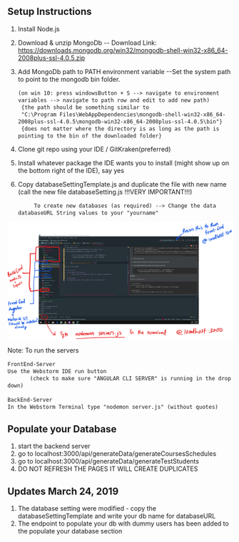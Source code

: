 ## Setup Instructions

1. Install Node.js
2. Download & unzip MongoDb -- Download Link: https://downloads.mongodb.org/win32/mongodb-shell-win32-x86_64-2008plus-ssl-4.0.5.zip
3. Add MongoDb path to PATH environment variable
    --Set the system path to point to the mongodb bin folder. 
    
       (on win 10: press windowsButton + S --> navigate to environment variables --> navigate to path row and edit to add new path)
		{the path should be something similar to 
		"C:\Program Files\WebAppDependencies\mongodb-shell-win32-x86_64-2008plus-ssl-4.0.5\mongodb-win32-x86_64-2008plus-ssl-4.0.5\bin"}
		{does not matter where the directory is as long as the path is pointing to the bin of the downloaded folder}
4. Clone git repo using your IDE / GitKraken(preferred)
6. Install whatever package the IDE wants you to install (might show up on the bottom right of the IDE), say yes
5. Copy databaseSettingTemplate.js and duplicate the file with new name (call the new file databaseSetting.js !!!VERY IMPORTANT!!!) 
            
            To create new databases (as required) --> Change the data databaseURL String values to your "yourname"


![Alt text](images_for_instruction_files_only/InstructionScreenshot.png?raw=true "Title")

Note: To run the servers 

    FrontEnd-Server
    Use the Webstorm IDE run button 
           (check to make sure "ANGULAR CLI SERVER" is running in the drop down)
    
    BackEnd-Server
    In the Webstorm Terminal type "nodemon server.js" (without quotes)


## Populate your Database

1. start the backend server
2. go to localhost:3000/api/generateData/generateCoursesSchedules
3. go to localhost:3000/api/generateData/generateTestStudents
4. DO NOT REFRESH THE PAGES IT WILL CREATE DUPLICATES

## Updates March 24, 2019

1. The database setting were modified - copy the databaseSettingTemplate and write your db name for databaseURL
2. The endpoint to populate your db with dummy users has been added to the populate your database section
